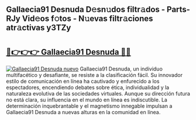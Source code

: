 ## Gallaecia91 Desnuda D𝚎sn𝚞dos filtr𝚊dos - Parts-RJy Vid𝚎os f𝚘tos - N𝚞evas filtr𝚊ciones atr𝚊ctivas y3TZy

# <h2><a href="http://mb7yxwa.tromn.icu/?c=Gallaecia91+Desnuda">🔗👉👉👉 Gallaecia91 Desnuda 🔗🔗</a></h2>

[![Gallaecia91 Desnuda nuevo](https://i.imgur.com/pEAQMta.gif)](http://mb7yxwa.tromn.icu/?c=Gallaecia91+Desnuda)
Gallaecia91 Desnuda, un individuo multifacético y desafiante, se resiste a la clasificación fácil. Su innovador estilo de comunicación en línea ha cautivado y enfurecido a los espectadores, encendiendo debates sobre ética, individualidad y la naturaleza evolutiva de las sociedades virtuales. Aunque su dirección futura no está clara, su influencia en el mundo en línea es indiscutible. La determinación inquebrantable y el magnetismo innegable impulsan a Gallaecia91 Desnuda a nuevas alturas en la comunidad en línea.
